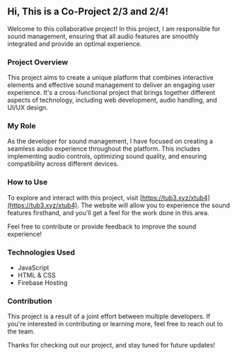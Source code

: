## Hi, This is a Co-Project 2/3 and 2/4!

Welcome to this collaborative project! In this project, I am responsible for sound management, ensuring that all audio features are smoothly integrated and provide an optimal experience.

### Project Overview
This project aims to create a unique platform that combines interactive elements and effective sound management to deliver an engaging user experience. It's a cross-functional project that brings together different aspects of technology, including web development, audio handling, and UI/UX design.

### My Role
As the developer for sound management, I have focused on creating a seamless audio experience throughout the platform. This includes implementing audio controls, optimizing sound quality, and ensuring compatibility across different devices.

### How to Use
To explore and interact with this project, visit [https://tub3.xyz/xtub4](https://tub3.xyz/xtub4). The website will allow you to experience the sound features firsthand, and you'll get a feel for the work done in this area.

Feel free to contribute or provide feedback to improve the sound experience!

### Technologies Used
- JavaScript
- HTML & CSS
- Firebase Hosting

### Contribution
This project is a result of a joint effort between multiple developers. If you're interested in contributing or learning more, feel free to reach out to the team.

Thanks for checking out our project, and stay tuned for future updates!
